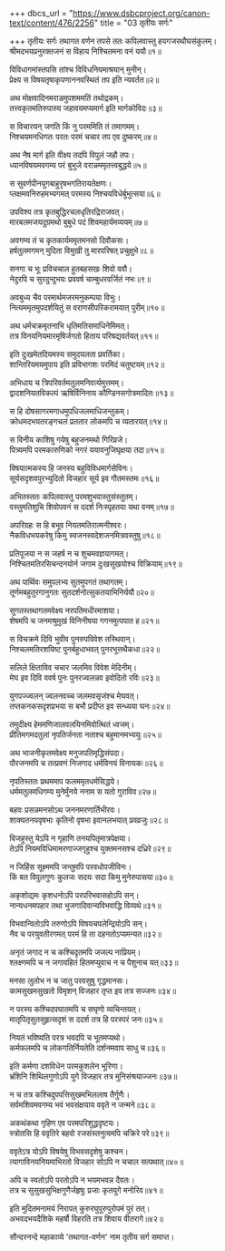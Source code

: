 +++
dbcs_url = "https://www.dsbcproject.org/canon-text/content/476/2256"
title = "03 तृतीयः सर्गः"

+++
तृतीयः सर्गः
तथागत वर्णन
तपसे ततः कपिलवास्तु हयगजरथौघसंकुलम्।  
श्रीमदभयप्रनुरक्तजनं स विहाय निश्चितमना वनं ययौ॥१॥

विविधागमांस्तपसि तांश्च विविधनियमाश्रयान् मुनीन्।  
प्रेक्ष्य स विषयतृषाकृपणाननवस्थितं तप इति न्यवर्तत॥२॥

अथ मोक्षवादिनमराडमुपशममतिं तथोद्रकम्।  
तत्त्वकृतमतिरुपास्य जहावयमप्यमार्ग इति मार्गकोविदः॥३॥

स विचारयन् जगति किं नु परममिति तं तमागमम्।  
निश्चयमनधिगतः परतः परमं चचार तप एव दुष्करम्॥४॥

अथ नैष मार्ग इति वीक्ष्य तदपि विपुलं जहौ तपः।  
ध्यानविषयमवगम्य परं बुभुजे वरान्नममृतत्त्वबुद्धये॥५॥

स सुवर्णपीनयुगबाहुरृषभगतिरायतेक्षणः।  
प्लक्षमवनिरुहमभ्यगमत् परमस्य निश्चयविधेर्बुभुत्सया॥६॥

उपविश्य तत्र कृतबुद्धिरचलधृतिरद्रिराजवत्।  
मारबलमजयदुग्रमथो बुबुधे पदं शिवमहार्यमव्ययम्॥७॥

अवगम्य तं च कृतकार्यममृतमनसो दिवौकसः।  
हर्षतुलमगमन् मुदिता विमुखी तु मारपरिषत् प्रचुक्षुभे॥८॥

सनगा च भूः प्रविचचाल हुतबहसखः शिवो ववौ।  
नेदुरपि च सुरदुन्दुभयः प्रववर्ष चाम्बुधरवर्जितं नभः॥९॥

अवबुध्य चैव परमार्थमजरमनुकम्पया विभुः।  
नित्यममृतमुपदर्शयितुं स वराणसीपरिकरामयात् पुरीम्॥१०॥

अथ धर्मचक्रमृतनाभि धृतिमतिसमाधिनेमिमत्।  
तत्र विनयनियमारमृषिर्जगतो हिताय परिषद्यवर्तयत्॥११॥

इति दुःखमेतदियमस्य समुदयलता प्रवर्तिका।  
शान्तिरियमयमुपाय इति प्रविभागशः परमिदं चतुष्टयम्॥१२॥

अभिधाय च त्रिपरिवर्तमतुलमनिवर्त्यमुत्तमम्।  
द्वादशनियतविकल्पं ऋषिर्विनिनाय कौण्डिनसगोत्रमादितः॥१३॥

स हि दोषसागरमगाधमुपधिजलमाधिजन्तुकम्।  
क्रोधमदभयतरङ्गचलं प्रततार लोकमपि च व्यतारयत्॥१४॥

स विनीय काशिषु गयेषु बहुजनमथो गिरिव्रजे।  
पित्र्यमपि परमकारुणिको नगरं ययावनुजिघृक्षया तदा॥१५॥

विषयात्मकस्य हि जनस्य बहुविविधमार्गसेविनः।  
सूर्यसदृशवपुरभ्युदितो विजहार सूर्य इव गौतमस्तमः॥१६॥

अभितस्ततः कपिलवास्तु परमशुभवास्तुसंस्तुतम्।  
वस्तुमतिशुचि शिवोपवनं स ददर्श निःस्पृहतया यथा वनम्॥१७॥

अपरिग्रहः स हि बभूव नियतमतिरात्मनीश्वरः।  
नैकविधभयकरेषु किमु स्वजनस्वदेशजनमित्रवस्तुषु॥१८॥

प्रतिपूजया न स जहर्ष न च शुचमवज्ञयागमत्।  
निश्चितमतिरसिचन्दनयोर्न जगाम दुःखसुखयोश्च विक्रियाम्॥१९॥

अथ पार्थिवः समुपलभ्य सुतमुपगतं तथागतम्।  
तूर्णमबहुतुरगानुगतः सुतदर्शनोत्सुकतयाभिनिर्ययौ॥२०॥

सुगतस्तथागतमवेक्ष्य नरपतिमधीरमाशया।  
शेषमपि च जनमश्रुमुखं विनिनीषया गगनमुत्पपात ह॥२१॥

स विचक्रमे दिवि भुवीव पुनरुपविवेश तस्थिवान्।  
निश्चलमतिरशयिष्ट पुनर्बहुधाभवत् पुनरभूत्तथैकधा॥२२॥

सलिले क्षिताविव चचार जलमिव विवेश मेदिनीम्।  
मेघ इव दिवि ववर्ष पुनः पुनरज्वलन्नव इवोदितो रविः॥२३॥

युगपज्ज्वलन् ज्वलनवच्च जलमवसृजंश्च मेघवत्।  
तप्तकनकसदृशप्रभया स बभौ प्रदीप्त इव सन्ध्यया घनः॥२४॥

तमुदीक्ष्य हेममणिजालवलयिनमिवोत्थितं ध्वजम्।  
प्रीतिमगमदतुलां नृपतिर्जनता नताश्च बहुमानमभ्ययुः॥२५॥

अथ भाजनीकृतमवेक्ष्य मनुजपतिमृद्धिसंपदा।  
पौरजनमपि च तत्प्रवणं निजगाद धर्मविनयं विनायकः॥२६॥

नृपतिस्ततः प्रथममाप फलममृतधर्मसिद्धये।  
धर्ममतुलमधिगम्य मुनेर्मुंनये ननाम स यतो गुराविव॥२७॥

बहवः प्रसन्नमनसोऽथ जननमरणार्तिभीरवः।  
शाक्यतनयवृषभाः कृतिनो वृषभा इवानलभयात् प्रवव्रजुः॥२८॥

विजहुस्तु येऽपि न गृहाणि तनयपितृमात्रपेक्षया।  
तेऽपि नियमविधिमामरणाज्जगृहुश्च युक्तमनसश्च दध्रिरे॥२९॥

न जिहिंस सूक्ष्ममपि जन्तुमपि परवधोपजीविनः।  
किं बत विपुलगुणः कुलजः सदयः सदा किमु मुनेरुपासया॥३०॥

अकृशोद्यमः कृशधनोऽपि परपरिभवासहोऽपि सन्।  
नान्यधनमपहार तथा भुजगादिवान्यविभवाद्धि विव्यथे॥३१॥

विभवान्वितोऽपि तरुणोऽपि विषयचपलेन्द्रियोऽपि सन्।  
नैव च परयुवतीरगमत् परमं हि ता दहनतोऽप्यमन्यत॥३२॥

अनृतं जगाद न च कश्चिदृतमपि जजल्प नाप्रियम्।  
श्लक्ष्णमपि च न जगावहितं हितमप्युवाच न च पैशुनाच यत्॥३३॥

मनसा लुलोभ न च जातु परवसुषु गृद्धमानसः।  
कामसुखमसुखतो विमृशन् विजहार तृप्त इव तत्र सज्जनः॥३४॥

न परस्य कश्चिदपघातमपि च सघृणो व्यचिन्तयत्।  
मातृपितृसुतसुहृत्सदृशं स ददर्श तत्र हि परस्परं जनः॥३५॥

नियतं भविष्यति परत्र भवदपि च भूतमप्यथो।  
कर्मफलमपि च लोकगतिर्नियतेति दर्शनमवाप साधु च॥३६॥

इति कर्मणा दशविधेन परमकुशलेन भूरिणा।  
भ्रंशिनि शिथिलगुणोऽपि युगे विजहार तत्र मुनिसंश्रयाज्जनः॥३७॥

न च तत्र कश्चिदुपपत्तिसुखमभिललाष तैर्गुणैः।  
सर्वमशिवमवगम्य भवं भवसंक्षयाय ववृते न जन्मने॥३८॥

अकथंकथा गृहिण एव परमपरिशुद्धदृष्टयः।  
स्त्रोतसि हि ववृतिरे बहवो रजसंस्तनुत्वमपि चक्रिरे परे॥३९॥

ववृतेऽत्र योऽपि विषयेषु विभवसदृशेषु कश्चन।  
त्यागाविनयनियमाभिरतो विजहार सोऽपि न चचाल सत्पथात्॥४०॥

अपि च स्वतोऽपि परतोऽपि न भयमभवन्न दैवतः।  
तत्र च सुसुखसुभिक्षगुणैर्जहृषुः प्रजाः कृतयुगे मनोरिव॥४१॥

इति मुदितमनामयं निरापत् कुरुरघुपूरुपुरोपमं पुरं तत्।  
अभवदभयदैशिके महर्षौ विहरति तत्र शिवाय वीतरागे॥४२॥

सौन्दरनन्दे महाकाव्ये  'तथागत-वर्णन' नाम तृतीय सर्ग समाप्त।  
